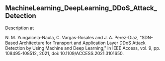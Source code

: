 ## MachineLearning_DeepLearning_DDoS_Attack_Detection

Description at

N. M. Yungaicela-Naula, C. Vargas-Rosales and J. A. Perez-Diaz, "SDN-Based Architecture for Transport and Application Layer DDoS Attack Detection by Using Machine and Deep Learning," in IEEE Access, vol. 9, pp. 108495-108512, 2021, doi: 10.1109/ACCESS.2021.3101650.
